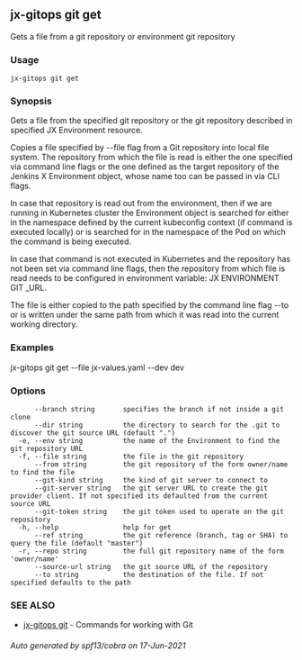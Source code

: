 ## jx-gitops git get

Gets a file from a git repository or environment git repository

### Usage

```
jx-gitops git get
```

### Synopsis

Gets a file from the specified git repository or the git repository described in specified JX Environment resource. 

Copies a file specified by --file flag from a Git repository into local file system. The repository from which the file is read is either the one specified via command line flags or the one defined as the target repository of the Jenkins X Environment object, whose name too can be passed in via CLI flags. 

In case that repository is read out from the environment, then if we are running in Kubernetes cluster the Environment object is searched for either in the namespace defined by the current kubeconfig context (if command is executed locally) or is searched for in the namespace of the Pod on which the command is being executed. 

In case that command is not executed in Kubernetes and the repository has not been set via command line flags, then the repository from which file is read needs to be configured in environment variable: JX ENVIRONMENT GIT _URL. 

The file is either copied to the path specified by the command line flag --to or is written under the same path from which it was read into the current working directory.

### Examples

  jx-gitops git get --file jx-values.yaml --dev dev

### Options

```
      --branch string       specifies the branch if not inside a git clone
      --dir string          the directory to search for the .git to discover the git source URL (default ".")
  -e, --env string          the name of the Environment to find the git repository URL
  -f, --file string         the file in the git repository
      --from string         the git repository of the form owner/name to find the file
      --git-kind string     the kind of git server to connect to
      --git-server string   the git server URL to create the git provider client. If not specified its defaulted from the current source URL
      --git-token string    the git token used to operate on the git repository
  -h, --help                help for get
      --ref string          the git reference (branch, tag or SHA) to query the file (default "master")
  -r, --repo string         the full git repository name of the form 'owner/name'
      --source-url string   the git source URL of the repository
      --to string           the destination of the file. If not specified defaults to the path
```

### SEE ALSO

* [jx-gitops git](jx-gitops_git.md)	 - Commands for working with Git

###### Auto generated by spf13/cobra on 17-Jun-2021
